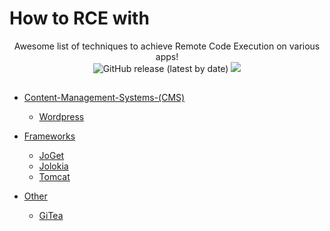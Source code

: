 # How to RCE with 

<p align="center">
  Awesome list of techniques to achieve Remote Code Execution on various apps!
  <br>
  <img alt="GitHub release (latest by date)" src="https://img.shields.io/github/v/release/p0dalirius/How-to-RCE-with">
  <a href="https://twitter.com/intent/follow?screen_name=podalirius_" title="Follow"><img src="https://img.shields.io/twitter/follow/podalirius_?label=Podalirius&style=social"></a>
  <br>
</p>

## 

## 

 - [Content-Management-Systems-(CMS)](./Content-Management-Systems-(CMS)/)
   - [Wordpress](./Content-Management-Systems-(CMS)/Wordpress/)
   
 - [Frameworks](./Frameworks/)
   - [JoGet](./Frameworks/JoGet/)
   - [Jolokia](./Frameworks/Jolokia/)
   - [Tomcat](./Frameworks/Tomcat/)
   
 - [Other](./Other/)
   - [GiTea](./Other/GiTea/)

## 